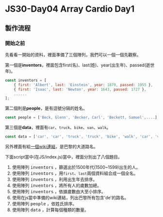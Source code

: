 # JS30-Day04 Array Cardio Day1

## 製作流程
### 開始之前
先看看一開始的資料，裡面準備了三個陣列，我們可以一個一個先觀察。

第一個是**inventors**，裡面包含first(名)、last(姓)、year(出生年)、passed(逝世年)。
```javascript
const inventors = [
    { first: 'Albert', last: 'Einstein', year: 1879, passed: 1955 },
    { first: 'Isaac', last: 'Newton', year: 1643, passed: 1727 },
    ......
];
```

第二個則是**people**，是有逗號分隔的姓名。
```javascript
const people = ['Beck, Glenn', 'Becker, Carl', 'Beckett, Samuel',....];
```

第三個是**data**，裡面有`car`、`truck`、`bike`、`van`、`walk`。
```javascript
const data = ['car', 'car', 'truck', 'truck', 'bike', 'walk', 'car', 'van', 'bike', 'walk', 'car', 'van', 'car', 'truck' ];
```

另外裡面有給[一個wiki連結](https://en.wikipedia.org/wiki/Category:Boulevards_in_Paris)，是巴黎的大道路名。

下面script當中(在JS/index.js)當中，裡面分別出了八個題目。
1. 使用陣列 <kbd>inventors</kbd> ，篩選出於1500年代(1500~1599)出生的人。
2. 使用陣列 <kbd>inventors</kbd> ，用`first`、`last`兩個資料組合成一個全名。
3. 使用陣列 <kbd>inventors</kbd> ，利用出生年去排序。
4. 使用陣列 <kbd>inventors</kbd> ，將所有人的歲數加總。
5. 使用陣列 <kbd>inventors</kbd> ，依據歲數由大至小排序。
6. 使用在js當中準備的wiki連結，列出巴黎所有包含'de'的路名。
7. 使用陣列 <kbd>people</kbd> ，依姓氏排序。
8. 使用陣列 <kbd>data</kbd> ，計算每個種類的數量。
